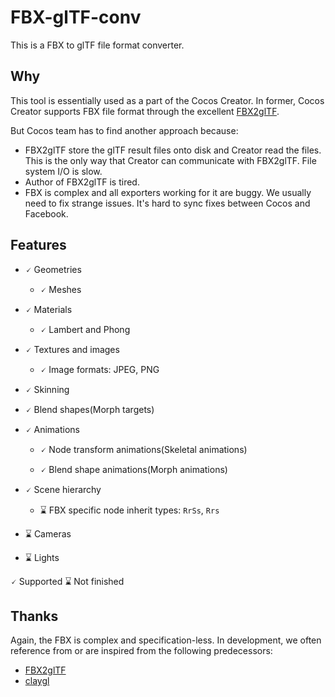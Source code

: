 
# FBX-glTF-conv

This is a FBX to glTF file format converter.

## Why

This tool is essentially used as a part of the Cocos Creator.
In former, Cocos Creator supports FBX file format through the excellent [FBX2glTF](https://github.com/facebookincubator/FBX2glTF).

But Cocos team has to find another approach because:

* FBX2glTF store the glTF result files onto disk and Creator read the files.
  This is the only way that Creator can communicate with FBX2glTF. File system I/O is slow.
* Author of FBX2glTF is tired.
* FBX is complex and all exporters working for it are buggy. We usually need to fix strange issues. It's hard to sync fixes between Cocos and Facebook.

## Features

- 🗸 Geometries

  - 🗸 Meshes

- 🗸 Materials

  - 🗸 Lambert and Phong

- 🗸 Textures and images

  - 🗸 Image formats: JPEG, PNG

- 🗸 Skinning

- 🗸 Blend shapes(Morph targets)

- 🗸 Animations

  - 🗸 Node transform animations(Skeletal animations)

  - 🗸 Blend shape animations(Morph animations)

- 🗸 Scene hierarchy

  - ⌛ FBX specific node inherit types: `RrSs`, `Rrs`

- ⌛ Cameras

- ⌛ Lights

🗸 Supported ⌛ Not finished

## Thanks

Again, the FBX is complex and specification-less. In development, we often reference from or are inspired from the following predecessors:

- [FBX2glTF](https://github.com/facebookincubator/FBX2glTF)
- [claygl](https://github.com/pissang/claygl)

